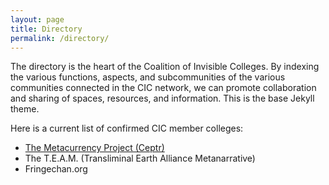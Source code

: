 ```yaml
---
layout: page
title: Directory
permalink: /directory/
---
```


The directory is the heart of the Coalition of Invisible Colleges. By indexing the various functions, aspects, and subcommunities of the various communities connected in the CIC network, we can promote collaboration and sharing of spaces, resources, and information. This is the base Jekyll theme.

Here is a current list of confirmed CIC member colleges:

* [The Metacurrency Project (Ceptr)](/ceptr/)
* The T.E.A.M. (Transliminal Earth Alliance Metanarrative)
* Fringechan.org
